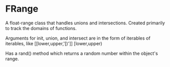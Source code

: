 # FRange

A float-range class that handles unions and intersections. Created primarily to 
track the domains of functions.

Arguments for init, union, and intersect are in the form of iterables of iterables, like \[\[lower,upper,'\[)']]
        \[lower,upper)

Has a rand() method which returns a random number within the object's range.

